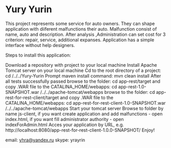 # Yury Yurin
This project represents some service for auto owners. They can shape application with diiferent malfunctions their auto. Malfunction consist of name, auto and description. After analysis ,Administration can set cost for 3 criterion: repair, service, additional expanses.
Application has a simple interface without help designers.

Steps to install this application:

Download a repository with project to your local machine
Install Apache Tomcat server on your local machine
Cd to the root directory of a project: cd /../../Yury-Yurin
Prompt maven install command: mvn clean install
After all tests successfully passed browse to the folder: cd app-rest/target and copy .WAR file to the CATALINA_HOME/webapps: cd app-rest-1.0-SNAPSHOT.war /../../apache-tomcat/webapps
browse to the folder: cd app-rest-for-rest-client/target and copy .WAR file to the CATALINA_HOME/webapps: cd app-rest-for-rest-client-1.0-SNAPSHOT.war /../../apache-tomcat/webapps
Start your tomcat server
Browse to folder by name js-client, if you want create application and add malfunctions - open index.html, if you want fill administrator authority - open indexForAdmin.html
Acces your application by URL, e.g. http://localhost:8080/app-rest-for-rest-client-1.0.0-SNAPSHOT/
Enjoy!

email: yhra@yandex.ru
skype: yrayrin